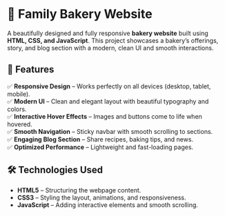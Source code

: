 # 🍞 Family Bakery Website  

A beautifully designed and fully responsive **bakery website** built using **HTML, CSS, and JavaScript**. This project showcases a bakery’s offerings, story, and blog section with a modern, clean UI and smooth interactions.

## 🌟 Features  

✅ **Responsive Design** – Works perfectly on all devices (desktop, tablet, mobile).  
✅ **Modern UI** – Clean and elegant layout with beautiful typography and colors.  
✅ **Interactive Hover Effects** – Images and buttons come to life when hovered.  
✅ **Smooth Navigation** – Sticky navbar with smooth scrolling to sections.  
✅ **Engaging Blog Section** – Share recipes, baking tips, and news.  
✅ **Optimized Performance** – Lightweight and fast-loading pages.  


## 🛠️ Technologies Used  

- **HTML5** – Structuring the webpage content.  
- **CSS3** – Styling the layout, animations, and responsiveness.  
- **JavaScript** – Adding interactive elements and smooth scrolling.
